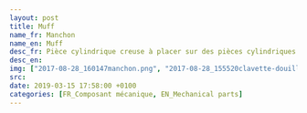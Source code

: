 ```yaml
---
layout: post
title: Muff
name_fr: Manchon
name_en: Muff
desc_fr: Pièce cylindrique creuse à placer sur des pièces cylindriques pleines, pour en assurer notamment l’assemblage par serrage ou par frettage.
desc_en: 
img: ["2017-08-28_160147manchon.png", "2017-08-28_155520clavette-douille-manchon.png"]
src: 
date: 2019-03-15 17:58:00 +0100
categories: [FR_Composant mécanique, EN_Mechanical parts]
---
```

